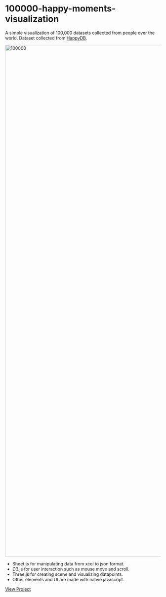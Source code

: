 # 100000-happy-moments-visualization

A simple visualization of 100,000 datasets collected from people over the world. Dataset collected from [HappyDB](https://github.com/rit-public/HappyDB).

<img width="1660" alt="100000" src="https://user-images.githubusercontent.com/31669188/46586427-30cf0900-ca4c-11e8-9981-8c044416074b.png">

* Sheet.js for manipulating data from xcel to json format. 
* D3.js for user interaction such as mouse move and scroll. 
* Three.js for creating scene and visualizing datapoints. 
* Other elements and UI are made with native javascript. 

[View Project](https://byjoohyunpark.github.io/100000-happy-moments/)
